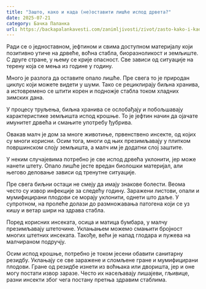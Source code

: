 ```yaml
---
title: "Зашто, како и када (не)оставити лишће испод дрвета?"
date: 2025-07-21
category: Бачка Паланка
url: https://backapalankavesti.com/zanimljivosti/zivot/zasto-kako-i-kada-neostaviti-lisce-ispod-drveta/
---
```


Ради се о једноставном, јефтином и свима доступном материјалу који позитивно утиче на дрвеће, воћна стабла, биоразноликост и земљиште. С друге стране, у њему се крије опасност. Све зависи од ситуације на терену која се мења из године у годину.

Много је разлога да оставите опало лишће. Пре свега то је природан циклус који можете видети у шуми. Тако се рециклирају биљна хранива, а истовремено се штити корен и подножје стабла током хладних зимских дана.

У процесу труљења, биљна хранива се ослобађају и побољшавају карактеристике земљишта испод крошње. То је јефтин начин да ојачате имунитет дрвећа и смањите употребу ђубрива.

Овакав малч је дом за многе животиње, првенствено инсекте, од којих су многи корисни. Осим тога, многи од њих презимљавају у плитком површинском слоју земљишта, а малч им је додатни слој заштите.

У неким случајевима потребно је све испод дрвећа уклонити, јер може нанети штету. Опало лишће јесте вредан биолошки материјал, али његово деловање зависи од тренутне ситуације.

Пре свега биљни остаци не смеју да имају знакове болести. Веома често су извор инфекције за следећу годину. Заражени листови, опали и мумифицирани плодови се морају уклонити, однети што даље. У супротном, на пролеће долази до размножавања патогена који се уз кишу и ветар шири на здрава стабла.

Поред корисних инсеката, осица и матица бумбара, у малчу презимљавају штеточине. Уклањањем можемо смањити бројност многих штетних инсеката. Такође, већи је напад глодара и пужева на малчираном подручју.

Осим испод крошње, потребно је током јесени обавити санитарну резидбу. Уклањају се све заражене и сломљене гране и мумифицирани плодови. Гране од резидбе изнети из воћњака или дворишта, јер и оне могу постати извор заразе. Често их насељавају лишајеви, гљивице, разни инсекти због чега постану претња здравим стаблима.
